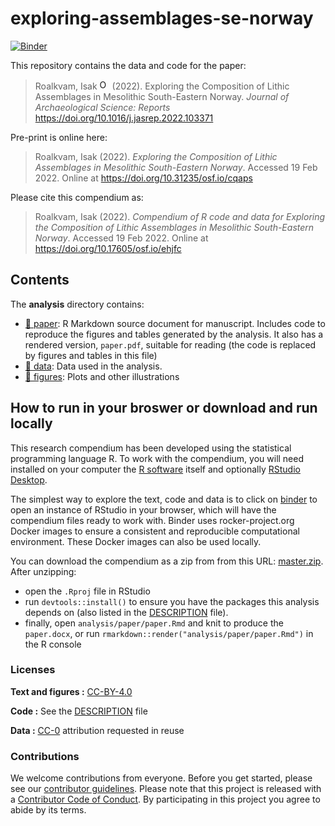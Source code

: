 
<!-- README.md is generated from README.Rmd. Please edit that file -->

# exploring-assemblages-se-norway

[![Binder](https://mybinder.org/badge_logo.svg)](https://mybinder.org/v2/gh/isakro/exploring-assemblages-se-norway/master?urlpath=rstudio)

This repository contains the data and code for the paper:

> Roalkvam, Isak <a href="https://orcid.org/0000-0001-6974-1374">
> <img alt="ORCID logo" src="https://info.orcid.org/wp-content/uploads/2019/11/orcid_16x16.png" width="16" height="16" /></a>
> (2022). Exploring the Composition of Lithic Assemblages in Mesolithic
> South-Eastern Norway. *Journal of Archaeological Science: Reports*
> <https://doi.org/10.1016/j.jasrep.2022.103371>

Pre-print is online here:

> Roalkvam, Isak (2022). *Exploring the Composition of Lithic
> Assemblages in Mesolithic South-Eastern Norway*. Accessed 19 Feb 2022.
> Online at <https://doi.org/10.31235/osf.io/cqaps>

Please cite this compendium as:

> Roalkvam, Isak (2022). *Compendium of R code and data for Exploring
> the Composition of Lithic Assemblages in Mesolithic South-Eastern
> Norway*. Accessed 19 Feb 2022. Online at
> <https://doi.org/10.17605/osf.io/ehjfc>

## Contents

The **analysis** directory contains:

-   [:file_folder: paper](/analysis/paper): R Markdown source document
    for manuscript. Includes code to reproduce the figures and tables
    generated by the analysis. It also has a rendered version,
    `paper.pdf`, suitable for reading (the code is replaced by figures
    and tables in this file)
-   [:file_folder: data](/analysis/data): Data used in the analysis.
-   [:file_folder: figures](/analysis/figures): Plots and other
    illustrations

## How to run in your broswer or download and run locally

This research compendium has been developed using the statistical
programming language R. To work with the compendium, you will need
installed on your computer the [R
software](https://cloud.r-project.org/) itself and optionally [RStudio
Desktop](https://rstudio.com/products/rstudio/download/).

The simplest way to explore the text, code and data is to click on
[binder](https://mybinder.org/v2/gh/isakro/exploring-assemblages-se-norway/master?urlpath=rstudio)
to open an instance of RStudio in your browser, which will have the
compendium files ready to work with. Binder uses rocker-project.org
Docker images to ensure a consistent and reproducible computational
environment. These Docker images can also be used locally.

You can download the compendium as a zip from from this URL:
[master.zip](/archive/master.zip). After unzipping:

-   open the `.Rproj` file in RStudio
-   run `devtools::install()` to ensure you have the packages this
    analysis depends on (also listed in the [DESCRIPTION](/DESCRIPTION)
    file).
-   finally, open `analysis/paper/paper.Rmd` and knit to produce the
    `paper.docx`, or run `rmarkdown::render("analysis/paper/paper.Rmd")`
    in the R console

### Licenses

**Text and figures :**
[CC-BY-4.0](http://creativecommons.org/licenses/by/4.0/)

**Code :** See the [DESCRIPTION](DESCRIPTION) file

**Data :** [CC-0](http://creativecommons.org/publicdomain/zero/1.0/)
attribution requested in reuse

### Contributions

We welcome contributions from everyone. Before you get started, please
see our [contributor guidelines](CONTRIBUTING.md). Please note that this
project is released with a [Contributor Code of Conduct](CONDUCT.md). By
participating in this project you agree to abide by its terms.
